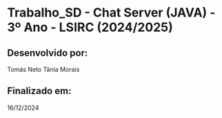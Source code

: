 # Trabalho_SD - Chat Server (JAVA) - 3º Ano - LSIRC (2024/2025)

## Desenvolvido por:
Tomás Neto
Tânia Morais

## Finalizado em:
16/12/2024
